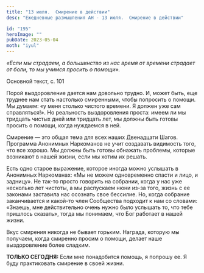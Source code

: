 ```yaml
---
title: "13 июля.  Смирение в действии"
desc: "Ежедневные размышления АН - 13 июля.  Смирение в действии"

id: "195"
heroImage: ""
pubDate: 2023-05-04
moth: "iyul"
---
```


_«Если мы страдаем, а большинство из нас время от времени страдает от боли, то
мы учимся просить о помощи»._

Основной текст, с. 101

Порой выздоровление дается нам довольно трудно. И, может быть, еще труднее нам
стать настолько смиренными, чтобы попросить о помощи. Мы думаем: «у меня
столько чистого времени. Я должен уже сам справляться!». Но реальность
выздоровления проста: имеем ли мы тридцать чистых дней или тридцать лет, мы
должны быть готовы просить о помощи, когда нуждаемся в ней.

Смирение — это общая тема для всех наших Двенадцати Шагов. Программа Анонимных
Наркоманов не учит создавать видимость того, что все хорошо. Мы должны быть
готовы обнажать проблемы, которые возникают в нашей жизни, если мы хотим их
решать.

Есть одно старое выражение, которое иногда можно услышать в Анонимных
Наркоманах: «Мы не можем одновременно спасти и лицо, и задницу». Не так-то
просто говорить на собрании, когда у нас уже несколько лет чистоты, а мы
распускаем нюни из-за того, жизнь с ее законами заставила нас осознать свое
бессилие. Но, когда собрание заканчивается и какой-то член Сообщества подходит
к нам со словами: «Знаешь, мне действительно очень нужно было услышать то, что
тебе пришлось сказать», тогда мы понимаем, что Бог работает в нашей жизни.

Вкус смирения никогда не бывает горьким. Награда, которую мы получаем, когда
смиренно просим о помощи, делает наше выздоровление более сладким.

**ТОЛЬКО СЕГОДНЯ:** Если мне понадобится помощь, я попрошу ее. Я буду
практиковать смирение в своей жизни.
